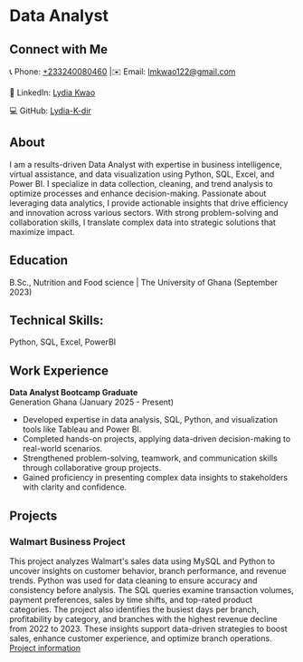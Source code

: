 # Data Analyst

## Connect with Me

📞 Phone: [+233240080460](tel:+233240080460)  |✉️ Email: [lmkwao122@gmail.com](mailto:lmkwao122@gmail.com)  

🔗 LinkedIn: [Lydia Kwao](https://www.linkedin.com/in/lydia-kwao112/)  

💻 GitHub: [Lydia-K-dir](https://github.com/Lydia-K-dir)

## About
I am a results-driven Data Analyst with expertise in business intelligence, virtual assistance, and data visualization using Python, SQL, Excel, and Power BI. I specialize in data collection, cleaning, and trend analysis to optimize processes and enhance decision-making. Passionate about leveraging data analytics, I provide actionable insights that drive efficiency and innovation across various sectors. With strong problem-solving and collaboration skills, I translate complex data into strategic solutions that maximize impact.

## Education
B.Sc., Nutrition and Food science | The University of Ghana (September 2023)

## Technical Skills: 
Python, SQL, Excel, PowerBI

## Work Experience
**Data Analyst Bootcamp Graduate**  
Generation Ghana (January 2025 - Present) 

- Developed expertise in data analysis, SQL, Python, and visualization tools like Tableau and Power BI.  
- Completed hands-on projects, applying data-driven decision-making to real-world scenarios.  
- Strengthened problem-solving, teamwork, and communication skills through collaborative group projects.  
- Gained proficiency in presenting complex data insights to stakeholders with clarity and confidence.  

## Projects
### Walmart Business Project
This project analyzes Walmart's sales data using MySQL and Python to uncover insights on customer behavior, branch performance, and revenue trends. Python was used for data cleaning to ensure accuracy and consistency before analysis. The SQL queries examine transaction volumes, payment preferences, sales by time shifts, and top-rated product categories. The project also identifies the busiest days per branch, profitability by category, and branches with the highest revenue decline from 2022 to 2023. These insights support data-driven strategies to boost sales, enhance customer experience, and optimize branch operations.
[Project information](https://github.com/Lydia-K-dir/walmart_sales) 

